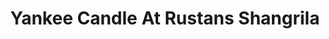 ---
title: "Yankee Candle At Rustans Shangrila"
url: /mandaluyong/yankee-candle-at-rustans-shangrila/
shop: department store
---